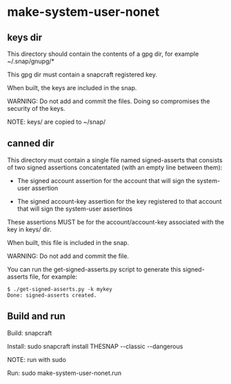 # make-system-user-nonet

keys dir
-------

This directory should contain the contents of a gpg dir, for example ~/.snap/gnupg/*

This gpg dir must contain a snapcraft registered key.

When built, the keys are included in the snap.

WARNING: Do not add and commit the files. Doing so compromises the security of the keys. 

NOTE: keys/ are copied to ~/snap/

canned dir
----------

This directory must contain a single file named signed-asserts that consists of two signed assertions concatentated (with an empty line between them):

* The signed account assertion for the account that will sign the system-user assertion

* The signed account-key assertion for the key registered to that account that will
  sign the system-user assertinos

These assertions MUST be for the account/account-key associated with the key in keys/ dir.

When built, this file is included in the snap.

WARNING: Do not add and commit the file.

You can run the get-signed-asserts.py script to generate this signed-asserts file, for example:

    $ ./get-signed-asserts.py -k mykey 
    Done: signed-asserts created.

Build and run
------------

Build: snapcraft 

Install: sudo snapcraft install THESNAP --classic --dangerous

NOTE: run with sudo

Run:  sudo make-system-user-nonet.run


